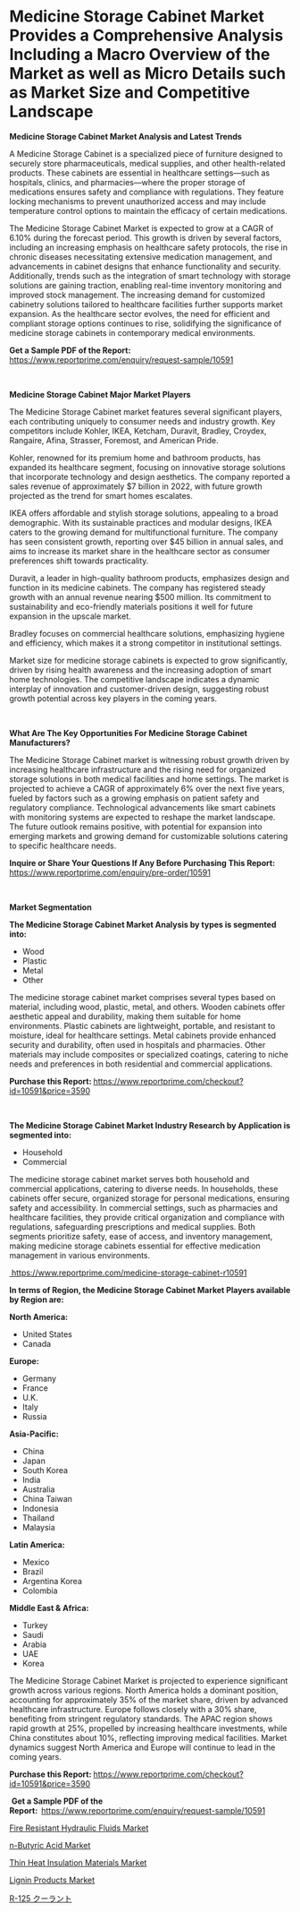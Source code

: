 <p><h1>Medicine Storage Cabinet Market Provides a Comprehensive Analysis Including a Macro Overview of the Market as well as Micro Details such as Market Size and Competitive Landscape</h1></p><p><strong>Medicine Storage Cabinet Market Analysis and Latest Trends</strong></p>
<p><p>A Medicine Storage Cabinet is a specialized piece of furniture designed to securely store pharmaceuticals, medical supplies, and other health-related products. These cabinets are essential in healthcare settings—such as hospitals, clinics, and pharmacies—where the proper storage of medications ensures safety and compliance with regulations. They feature locking mechanisms to prevent unauthorized access and may include temperature control options to maintain the efficacy of certain medications.</p><p>The Medicine Storage Cabinet Market is expected to grow at a CAGR of 6.10% during the forecast period. This growth is driven by several factors, including an increasing emphasis on healthcare safety protocols, the rise in chronic diseases necessitating extensive medication management, and advancements in cabinet designs that enhance functionality and security. Additionally, trends such as the integration of smart technology with storage solutions are gaining traction, enabling real-time inventory monitoring and improved stock management. The increasing demand for customized cabinetry solutions tailored to healthcare facilities further supports market expansion. As the healthcare sector evolves, the need for efficient and compliant storage options continues to rise, solidifying the significance of medicine storage cabinets in contemporary medical environments.</p></p>
<p><strong>Get a Sample PDF of the Report:&nbsp;</strong> <a href="https://www.reportprime.com/enquiry/request-sample/10591">https://www.reportprime.com/enquiry/request-sample/10591</a></p>
<p>&nbsp;</p>
<p><strong>Medicine Storage Cabinet Major Market Players</strong></p>
<p><p>The Medicine Storage Cabinet market features several significant players, each contributing uniquely to consumer needs and industry growth. Key competitors include Kohler, IKEA, Ketcham, Duravit, Bradley, Croydex, Rangaire, Afina, Strasser, Foremost, and American Pride.</p><p>Kohler, renowned for its premium home and bathroom products, has expanded its healthcare segment, focusing on innovative storage solutions that incorporate technology and design aesthetics. The company reported a sales revenue of approximately $7 billion in 2022, with future growth projected as the trend for smart homes escalates.</p><p>IKEA offers affordable and stylish storage solutions, appealing to a broad demographic. With its sustainable practices and modular designs, IKEA caters to the growing demand for multifunctional furniture. The company has seen consistent growth, reporting over $45 billion in annual sales, and aims to increase its market share in the healthcare sector as consumer preferences shift towards practicality.</p><p>Duravit, a leader in high-quality bathroom products, emphasizes design and function in its medicine cabinets. The company has registered steady growth with an annual revenue nearing $500 million. Its commitment to sustainability and eco-friendly materials positions it well for future expansion in the upscale market.</p><p>Bradley focuses on commercial healthcare solutions, emphasizing hygiene and efficiency, which makes it a strong competitor in institutional settings. </p><p>Market size for medicine storage cabinets is expected to grow significantly, driven by rising health awareness and the increasing adoption of smart home technologies. The competitive landscape indicates a dynamic interplay of innovation and customer-driven design, suggesting robust growth potential across key players in the coming years.</p></p>
<p>&nbsp;</p>
<p><strong>What Are The Key Opportunities For Medicine Storage Cabinet Manufacturers?</strong></p>
<p><p>The Medicine Storage Cabinet market is witnessing robust growth driven by increasing healthcare infrastructure and the rising need for organized storage solutions in both medical facilities and home settings. The market is projected to achieve a CAGR of approximately 6% over the next five years, fueled by factors such as a growing emphasis on patient safety and regulatory compliance. Technological advancements like smart cabinets with monitoring systems are expected to reshape the market landscape. The future outlook remains positive, with potential for expansion into emerging markets and growing demand for customizable solutions catering to specific healthcare needs.</p></p>
<p><strong>Inquire or Share Your Questions If Any Before Purchasing This Report:</strong> <a href="https://www.reportprime.com/enquiry/pre-order/10591">https://www.reportprime.com/enquiry/pre-order/10591</a></p>
<p>&nbsp;</p>
<p><strong>Market Segmentation</strong></p>
<p><strong>The Medicine Storage Cabinet Market Analysis by types is segmented into:</strong></p>
<p><ul><li>Wood</li><li>Plastic</li><li>Metal</li><li>Other</li></ul></p>
<p><p>The medicine storage cabinet market comprises several types based on material, including wood, plastic, metal, and others. Wooden cabinets offer aesthetic appeal and durability, making them suitable for home environments. Plastic cabinets are lightweight, portable, and resistant to moisture, ideal for healthcare settings. Metal cabinets provide enhanced security and durability, often used in hospitals and pharmacies. Other materials may include composites or specialized coatings, catering to niche needs and preferences in both residential and commercial applications.</p></p>
<p><strong>Purchase this Report:&nbsp;</strong><a href="https://www.reportprime.com/checkout?id=10591&price=3590">https://www.reportprime.com/checkout?id=10591&price=3590</a></p>
<p>&nbsp;</p>
<p><strong>The Medicine Storage Cabinet Market Industry Research by Application is segmented into:</strong></p>
<p><ul><li>Household</li><li>Commercial</li></ul></p>
<p><p>The medicine storage cabinet market serves both household and commercial applications, catering to diverse needs. In households, these cabinets offer secure, organized storage for personal medications, ensuring safety and accessibility. In commercial settings, such as pharmacies and healthcare facilities, they provide critical organization and compliance with regulations, safeguarding prescriptions and medical supplies. Both segments prioritize safety, ease of access, and inventory management, making medicine storage cabinets essential for effective medication management in various environments.</p></p>
<p><a href="https://www.reportprime.com/medicine-storage-cabinet-r10591">&nbsp;https://www.reportprime.com/medicine-storage-cabinet-r10591</a></p>
<p><strong>In terms of Region, the Medicine Storage Cabinet Market Players available by Region are:</strong></p>
<p>
    <p> <strong> North America: </strong>
        <ul>
            <li>United States</li>
            <li>Canada</li>
        </ul>
        </p> 
    <p> <strong> Europe: </strong>
        <ul>
            <li>Germany</li>
            <li>France</li>
            <li>U.K.</li>
            <li>Italy</li>
            <li>Russia</li>
        </ul>
        </p> 
    <p> <strong> Asia-Pacific: </strong>
        <ul>
            <li>China</li>
            <li>Japan</li>
            <li>South Korea</li>
            <li>India</li>
            <li>Australia</li>
            <li>China Taiwan</li>
            <li>Indonesia</li>
            <li>Thailand</li>
            <li>Malaysia</li>
        </ul>
        </p> 
    <p> <strong> Latin America: </strong>
        <ul>
            <li>Mexico</li>
            <li>Brazil</li>
            <li>Argentina Korea</li>
            <li>Colombia</li>
        </ul>
        </p> 
    <p> <strong> Middle East & Africa: </strong>
        <ul>
            <li>Turkey</li>
            <li>Saudi</li>
            <li>Arabia</li>
            <li>UAE</li>
            <li>Korea</li>
        </ul>
    </p>
    </p>
<p><p>The Medicine Storage Cabinet Market is projected to experience significant growth across various regions. North America holds a dominant position, accounting for approximately 35% of the market share, driven by advanced healthcare infrastructure. Europe follows closely with a 30% share, benefiting from stringent regulatory standards. The APAC region shows rapid growth at 25%, propelled by increasing healthcare investments, while China constitutes about 10%, reflecting improving medical facilities. Market dynamics suggest North America and Europe will continue to lead in the coming years.</p></p>
<p><strong>Purchase this Report: </strong><a href="https://www.reportprime.com/checkout?id=10591&price=3590">https://www.reportprime.com/checkout?id=10591&price=3590</a></p>
<p>&nbsp;<strong>Get a Sample PDF of the Report:&nbsp;&nbsp;</strong><a href="https://www.reportprime.com/enquiry/request-sample/10591">https://www.reportprime.com/enquiry/request-sample/10591</a></p>
<p><strong></strong></p>
<p><p><a href="https://www.linkedin.com/pulse/future-ready-strategic-insights-global-fire-resistant-jc4ce?trackingId=o6pRqKtLQFuwuq9omZ3ZGw%3D%3D">Fire Resistant Hydraulic Fluids Market</a></p><p><a href="https://medium.com/@alberthenry754/the-n-butyric-acid-market-insights-report-offers-an-in-depth-and-thorough-analysis-of-the-market-ef5f09df0722">n-Butyric Acid Market</a></p><p><a href="https://medium.com/@alberthenry754/this-thin-heat-insulation-materials-market-research-report-evaluates-the-key-market-trends-f2bcd2ec0728">Thin Heat Insulation Materials Market</a></p><p><a href="https://www.linkedin.com/pulse/emerging-market-trends-regional-analysis-lignin-products-4bwve?trackingId=%2BYPrnTB%2BSmmWMHBzG49mlA%3D%3D">Lignin Products Market</a></p><p><a href="https://medium.com/@manuelmann1976/r-125%E5%86%B7%E5%AA%92%E5%B8%82%E5%A0%B4%E6%8C%87%E6%A8%99-%E5%B8%82%E5%A0%B4%E8%A6%8F%E6%A8%A1-%E5%9C%B0%E5%9F%9F%E5%88%A5%E5%88%86%E6%9E%90-%E5%B8%82%E5%A0%B4%E3%83%97%E3%83%AC%E3%83%BC%E3%83%A4%E3%83%BC%E5%88%86%E6%9E%90-%E3%81%8A%E3%82%88%E3%81%B3%E4%BA%88%E6%B8%AC-2024%E5%B9%B4-2031%E5%B9%B4-b6ee7ee215fd">R-125 クーラント</a></p></p>